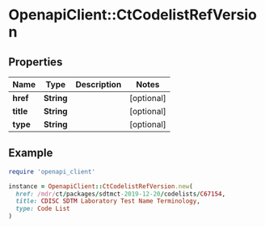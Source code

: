# OpenapiClient::CtCodelistRefVersion

## Properties

| Name | Type | Description | Notes |
| ---- | ---- | ----------- | ----- |
| **href** | **String** |  | [optional] |
| **title** | **String** |  | [optional] |
| **type** | **String** |  | [optional] |

## Example

```ruby
require 'openapi_client'

instance = OpenapiClient::CtCodelistRefVersion.new(
  href: /mdr/ct/packages/sdtmct-2019-12-20/codelists/C67154,
  title: CDISC SDTM Laboratory Test Name Terminology,
  type: Code List
)
```

